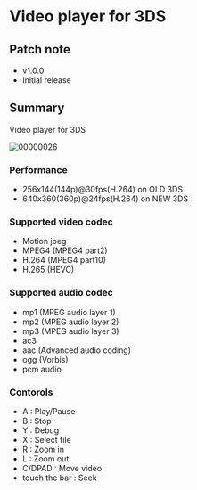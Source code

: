 # Video player for 3DS

## Patch note
* v1.0.0
* Initial release

## Summary
Video player for 3DS

![00000026](https://user-images.githubusercontent.com/45873899/113381113-12e28500-93b9-11eb-8539-7e2f64491a58.jpg)

### Performance
* 256x144(144p)@30fps(H.264) on OLD 3DS
* 640x360(360p)@24fps(H.264) on NEW 3DS

### Supported video codec
* Motion jpeg
* MPEG4 (MPEG4 part2)
* H.264 (MPEG4 part10)
* H.265 (HEVC)

### Supported audio codec
* mp1 (MPEG audio layer 1)
* mp2 (MPEG audio layer 2)
* mp3 (MPEG audio layer 3)
* ac3
* aac (Advanced audio coding)
* ogg (Vorbis)
* pcm audio

### Contorols
* A : Play/Pause
* B : Stop
* Y : Debug
* X : Select file
* R : Zoom in
* L : Zoom out
* C/DPAD : Move video
* touch the bar : Seek

